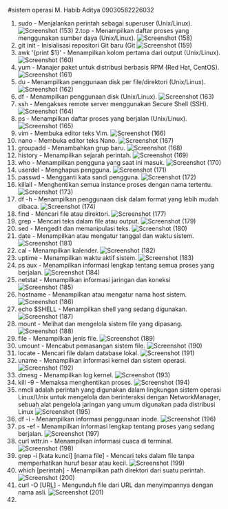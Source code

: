 #sistem operasi
M. Habib Aditya
09030582226032

1. sudo - Menjalankan perintah sebagai superuser (Unix/Linux).
![Screenshot (153)](https://github.com/Habib160205/50-command-redahat.md/assets/150981755/12934dfe-5330-47bf-a08e-e2200d1a147f)
2.top - Menampilkan daftar proses yang menggunakan sumber daya (Unix/Linux).
![Screenshot (158)](https://github.com/Habib160205/50-command-redahat.md/assets/150981755/dc2db037-17d3-4c50-94fa-aae1d2659379)
3. git init - Inisialisasi repositori Git baru (Git
![Screenshot (159)](https://github.com/Habib160205/50-command-redahat.md/assets/150981755/c36b7957-c4c8-4f75-b0ce-181c7f46b823)
4. awk '{print $1}' - Menampilkan kolom pertama dari output (Unix/Linux).
![Screenshot (160)](https://github.com/Habib160205/50-command-redahat.md/assets/150981755/19aeae1e-77ce-4b2d-9a07-328511873b78)
5. yum - Manajer paket untuk distribusi berbasis RPM (Red Hat, CentOS).
![Screenshot (161)](https://github.com/Habib160205/50-command-redahat.md/assets/150981755/1a26deb1-634b-4575-84aa-a29a2162b297)
6. du - Menampilkan penggunaan disk per file/direktori (Unix/Linux).
   ![Screenshot (162)](https://github.com/Habib160205/50-command-redahat.md/assets/150981755/890534a9-d870-4ef8-8964-31df81f42dda)
7. df - Menampilkan penggunaan disk (Unix/Linux).
   ![Screenshot (163)](https://github.com/Habib160205/50-command-redahat.md/assets/150981755/368b98c2-22c0-4454-94e9-e24b246034d2)
8. ssh - Mengakses remote server menggunakan Secure Shell (SSH).
   ![Screenshot (164)](https://github.com/Habib160205/50-command-redahat.md/assets/150981755/6d4f3258-dfa8-49df-9b01-44ce398c34e2)
9. ps - Menampilkan daftar proses yang berjalan (Unix/Linux).
    ![Screenshot (165)](https://github.com/Habib160205/50-command-redahat.md/assets/150981755/b0ca8b36-f891-4b91-a8e8-e884694d9ea1)
10. vim - Membuka editor teks Vim.
    ![Screenshot (166)](https://github.com/Habib160205/50-command-redahat.md/assets/150981755/8a62015f-8395-4fcb-9b82-e420339eece5)
11. nano - Membuka editor teks Nano.
    ![Screenshot (167)](https://github.com/Habib160205/50-command-redahat.md/assets/150981755/4750581f-4277-47da-9350-eb72ef1e1b00)
12. groupadd - Menambahkan grup baru.
    ![Screenshot (168)](https://github.com/Habib160205/50-command-redahat.md/assets/150981755/fba41b62-2d25-452e-a42a-eb544ba994d2)
13. history - Menampilkan sejarah perintah.
    ![Screenshot (169)](https://github.com/Habib160205/50-command-redahat.md/assets/150981755/f87b5b62-8274-4d9a-bb34-4ae1b0cc59b5)
14.  who - Menampilkan pengguna yang saat ini masuk.
    ![Screenshot (170)](https://github.com/Habib160205/50-command-redahat.md/assets/150981755/5040f9d0-0328-4668-8421-41aa05e318e3)
15. userdel - Menghapus pengguna.
    ![Screenshot (171)](https://github.com/Habib160205/50-command-redahat.md/assets/150981755/aabababa-ffb8-4622-b722-fc1f4e0de3a0)
16. passwd - Mengganti kata sandi pengguna.
    ![Screenshot (172)](https://github.com/Habib160205/50-command-redahat.md/assets/150981755/ca944e14-be9b-4eca-8fac-d68717686d7d)
17. killall - Menghentikan semua instance proses dengan nama tertentu.
    ![Screenshot (173)](https://github.com/Habib160205/50-command-redahat.md/assets/150981755/2169abb1-50fc-431f-b4e2-d37b778d88c2)
18. df -h - Menampilkan penggunaan disk dalam format yang lebih mudah dibaca.
    ![Screenshot (174)](https://github.com/Habib160205/50-command-redahat.md/assets/150981755/64af43db-f3e4-45eb-b71a-3c467a8c74c0)
19. find - Mencari file atau direktori.
    ![Screenshot (177)](https://github.com/Habib160205/50-command-redahat.md/assets/150981755/c5d71f0d-62fa-4f4d-9b8e-6d77f5b5b371)
20. grep - Mencari teks dalam file atau output.
    ![Screenshot (179)](https://github.com/Habib160205/50-command-redahat.md/assets/150981755/6fc054c6-9325-415f-804f-ea75cd844117)
21. sed - Mengedit dan memanipulasi teks.
    ![Screenshot (180)](https://github.com/Habib160205/50-command-redahat.md/assets/150981755/d99d5826-0b6f-4795-97f5-765bd1b6ee14)
22. date - Menampilkan atau mengatur tanggal dan waktu sistem.
    ![Screenshot (181)](https://github.com/Habib160205/50-command-redahat.md/assets/150981755/10eeae26-78d3-4404-a15d-b4132b5a19e5)
23. cal - Menampilkan kalender.
    ![Screenshot (182)](https://github.com/Habib160205/50-command-redahat.md/assets/150981755/25a1b160-21a8-45e8-90aa-e218ec0147d7)
24. uptime - Menampilkan waktu aktif sistem.
    ![Screenshot (183)](https://github.com/Habib160205/50-command-redahat.md/assets/150981755/cbd4bd9c-9719-49a7-89e4-cda6cad006b4)
25. ps aux - Menampilkan informasi lengkap tentang semua proses yang berjalan.
    ![Screenshot (184)](https://github.com/Habib160205/50-command-redahat.md/assets/150981755/17423042-f20a-4f48-87d7-a09117d13c8a)
26. netstat - Menampilkan informasi jaringan dan koneksi
    ![Screenshot (185)](https://github.com/Habib160205/50-command-redahat.md/assets/150981755/5e2a5d02-7990-4c20-8432-db43c9c82fe0)
27. hostname - Menampilkan atau mengatur nama host sistem.
    ![Screenshot (186)](https://github.com/Habib160205/50-command-redahat.md/assets/150981755/b8033cad-fe37-4235-b7c1-7414d6b55150)
28. echo $SHELL - Menampilkan shell yang sedang digunakan.
    ![Screenshot (187)](https://github.com/Habib160205/50-command-redahat.md/assets/150981755/58e9246d-59a7-4e70-b004-54db9baea524)
29. mount - Melihat dan mengelola sistem file yang dipasang.
    ![Screenshot (188)](https://github.com/Habib160205/50-command-redahat.md/assets/150981755/88437d62-6b1d-454f-9b63-a8dbf10b534b)
30. file - Menampilkan jenis file.
    ![Screenshot (189)](https://github.com/Habib160205/50-command-redahat.md/assets/150981755/ceb5568d-6e25-4bd3-8b35-afee19eeee6c)
31. umount - Mencabut pemasangan sistem file.
    ![Screenshot (190)](https://github.com/Habib160205/50-command-redahat.md/assets/150981755/17ca80c1-e231-41a3-a5e4-285dab1bf23b)
32. locate - Mencari file dalam database lokal.
    ![Screenshot (191)](https://github.com/Habib160205/50-command-redahat.md/assets/150981755/27cbcf45-2f74-4aba-a60d-8f56362c1d61)
33. uname - Menampilkan informasi kernel dan sistem operasi.
    ![Screenshot (192)](https://github.com/Habib160205/50-command-redahat.md/assets/150981755/495f1ff2-4ba5-474e-9c7d-9aacd141a894)
34. dmesg - Menampilkan log kernel.
    ![Screenshot (193)](https://github.com/Habib160205/50-command-redahat.md/assets/150981755/cba45110-f3c5-4a45-9e19-a7b3ed344880)
35. kill -9 - Memaksa menghentikan proses.
    ![Screenshot (194)](https://github.com/Habib160205/50-command-redahat.md/assets/150981755/cbe33404-8794-425d-995f-3c42c13a0a84)
36. nmcli adalah perintah yang digunakan dalam lingkungan sistem operasi Linux/Unix untuk mengelola dan berinteraksi dengan NetworkManager, sebuah alat pengelola 
     jaringan yang umum digunakan pada distribusi Linux
     ![Screenshot (195)](https://github.com/Habib160205/50-command-redahat.md/assets/150981755/4c50037b-a427-45f9-a985-2304295ebaf9)
37. df -i - Menampilkan informasi penggunaan inode.
    ![Screenshot (196)](https://github.com/Habib160205/50-command-redahat.md/assets/150981755/9aeb3b4c-3b1d-4e02-8bab-2a1ca5aa72bf)
38. ps -ef - Menampilkan informasi lengkap tentang proses yang sedang berjalan.
    ![Screenshot (197)](https://github.com/Habib160205/50-command-redahat.md/assets/150981755/ecc7c5d3-baf6-41fa-817c-c665835703a3)
39. curl wttr.in - Menampilkan informasi cuaca di terminal.
    ![Screenshot (198)](https://github.com/Habib160205/50-command-redahat.md/assets/150981755/8472eb54-eac1-4f93-af11-733dc21783f7)
40. grep -i [kata kunci] [nama file] - Mencari teks dalam file tanpa memperhatikan huruf besar atau kecil.
    ![Screenshot (199)](https://github.com/Habib160205/50-command-redahat.md/assets/150981755/da1cbc95-7909-4edf-bfa1-879437266d09)
41. which [perintah] - Menampilkan path direktori dari suatu perintah.
    ![Screenshot (200)](https://github.com/Habib160205/50-command-redahat.md/assets/150981755/a146e428-e8b1-44d8-b44a-7c37aaa53588)
42. curl -O [URL] - Mengunduh file dari URL dan menyimpannya dengan nama asli.
    ![Screenshot (201)](https://github.com/Habib160205/50-command-redahat.md/assets/150981755/e5df84d9-2fd0-4ee3-9d08-6fec3a5d5f67)
43. 






